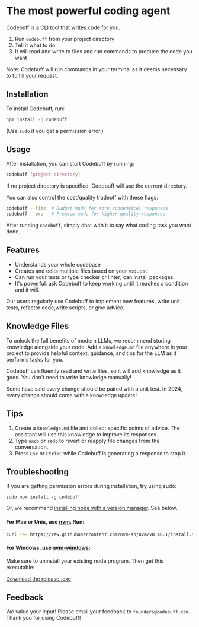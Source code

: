 # The most powerful coding agent

Codebuff is a CLI tool that writes code for you.

1. Run `codebuff` from your project directory
2. Tell it what to do
3. It will read and write to files and run commands to produce the code you want

Note: Codebuff will run commands in your terminal as it deems necessary to fulfill your request.

## Installation

To install Codebuff, run:

```bash
npm install -g codebuff
```

(Use `sudo` if you get a permission error.)

## Usage

After installation, you can start Codebuff by running:

```bash
codebuff [project-directory]
```

If no project directory is specified, Codebuff will use the current directory.

You can also control the cost/quality tradeoff with these flags:

```bash
codebuff --lite  # Budget mode for more econonmical responses
codebuff --pro   # Premium mode for higher quality responses
```

After running `codebuff`, simply chat with it to say what coding task you want done.

## Features

- Understands your whole codebase
- Creates and edits multiple files based on your request
- Can run your tests or type checker or linter; can install packages
- It's powerful: ask Codebuff to keep working until it reaches a condition and it will.

Our users regularly use Codebuff to implement new features, write unit tests, refactor code,write scripts, or give advice.

## Knowledge Files

To unlock the full benefits of modern LLMs, we recommend storing knowledge alongside your code. Add a `knowledge.md` file anywhere in your project to provide helpful context, guidance, and tips for the LLM as it performs tasks for you.

Codebuff can fluently read and write files, so it will add knowledge as it goes. You don't need to write knowledge manually!

Some have said every change should be paired with a unit test. In 2024, every change should come with a knowledge update!

## Tips

1. Create a `knowledge.md` file and collect specific points of advice. The assistant will use this knowledge to improve its responses.
2. Type `undo` or `redo` to revert or reapply file changes from the conversation.
3. Press `Esc` or `Ctrl+C` while Codebuff is generating a response to stop it.

## Troubleshooting

If you are getting permission errors during installation, try using sudo:

```
sudo npm install -g codebuff
```

Or, we recommend [installing node with a version manager](https://docs.npmjs.com/downloading-and-installing-node-js-and-npm). See below.

#### For Mac or Unix, use [nvm](https://docs.npmjs.com/downloading-and-installing-node-js-and-npm). Run:

```bash
curl -o- https://raw.githubusercontent.com/nvm-sh/nvm/v0.40.1/install.sh | bash
```

#### For Windows, use [nvm-windows](https://github.com/coreybutler/nvm-windows):

Make sure to uninstall your existing node program. Then get this executable:

[Download the release .exe](https://github.com/coreybutler/nvm-windows/releases)

## Feedback

We value your input! Please email your feedback to `founders@codebuff.com`. Thank you for using Codebuff!
